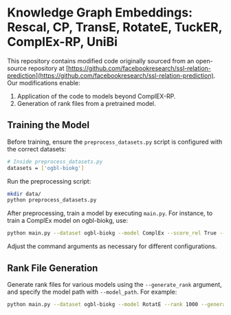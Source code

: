 # Knowledge Graph Embeddings: Rescal, CP, TransE, RotateE, TuckER, ComplEx-RP, UniBi

This repository contains modified code originally sourced from an open-source repository at [https://github.com/facebookresearch/ssl-relation-prediction](https://github.com/facebookresearch/ssl-relation-prediction). Our modifications enable:
1. Application of the code to models beyond ComplEX-RP.
2. Generation of rank files from a pretrained model.

## Training the Model
Before training, ensure the `preprocess_datasets.py` script is configured with the correct datasets:

```bash
# Inside preprocess_datasets.py
datasets = ['ogbl-biokg']
```

Run the preprocessing script:

```bash
mkdir data/
python preprocess_datasets.py
```

After preprocessing, train a model by executing `main.py`. For instance, to train a ComplEx model on ogbl-biokg, use:

```bash
python main.py --dataset ogbl-biokg --model ComplEx --score_rel True --rank 1000 --learning_rate 1e-1 --batch_size 500 --optimizer Adagrad --regularizer N3 --lmbda 0.01 --w_rel 0.25 --valid 1 --model_cache_path ./
```

Adjust the command arguments as necessary for different configurations.

## Rank File Generation

Generate rank files for various models using the `--generate_rank` argument, and specify the model path with `--model_path`. For example:

```bash
python main.py --dataset ogbl-biokg --model RotatE --rank 1000 --generate_rank True --model_path ./model_path_here
```